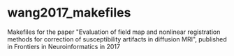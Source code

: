 # wang2017_makefiles
Makefiles for the paper "Evaluation of field map and nonlinear registration methods for correction of susceptibility artifacts in diffusion MRI", published in Frontiers in Neuroinformatics in 2017
